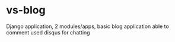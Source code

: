 # vs-blog

Django application,
2 modules/apps,
basic blog application able to comment
used disqus for chatting
